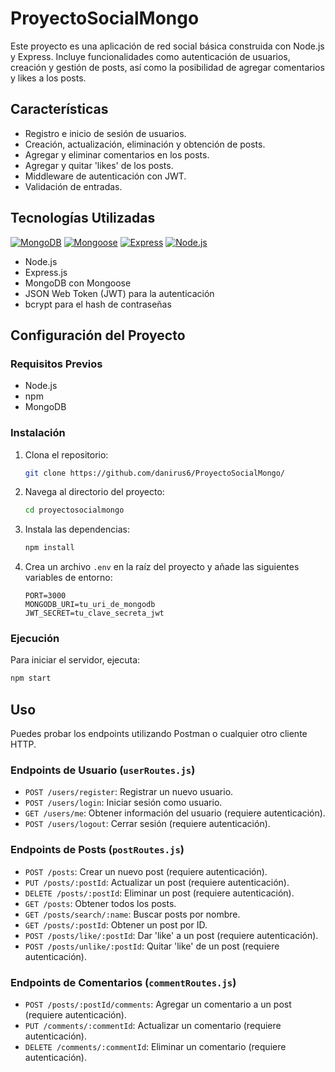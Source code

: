 # ProyectoSocialMongo

Este proyecto es una aplicación de red social básica construida con Node.js y Express. Incluye funcionalidades como autenticación de usuarios, creación y gestión de posts, así como la posibilidad de agregar comentarios y likes a los posts.

## Características

- Registro e inicio de sesión de usuarios.
- Creación, actualización, eliminación y obtención de posts.
- Agregar y eliminar comentarios en los posts.
- Agregar y quitar 'likes' de los posts.
- Middleware de autenticación con JWT.
- Validación de entradas.

## Tecnologías Utilizadas

[![MongoDB](https://img.shields.io/badge/MongoDB-4.4-green)](https://www.mongodb.com/)
[![Mongoose](https://img.shields.io/badge/Mongoose-latest-blue)](https://mongoosejs.com/)
[![Express](https://img.shields.io/badge/Express-4.17.1-lightgrey)](https://expressjs.com/)
[![Node.js](https://img.shields.io/badge/Node.js-14.17.6-brightgreen)](https://nodejs.org/)

- Node.js
- Express.js
- MongoDB con Mongoose
- JSON Web Token (JWT) para la autenticación
- bcrypt para el hash de contraseñas

## Configuración del Proyecto

### Requisitos Previos

- Node.js
- npm
- MongoDB

### Instalación

1. Clona el repositorio:
   ```bash
   git clone https://github.com/danirus6/ProyectoSocialMongo/
   ```
2. Navega al directorio del proyecto:
   ```bash
   cd proyectosocialmongo
   ```
3. Instala las dependencias:
   ```bash
   npm install
   ```
4. Crea un archivo `.env` en la raíz del proyecto y añade las siguientes variables de entorno:
   ```
   PORT=3000
   MONGODB_URI=tu_uri_de_mongodb
   JWT_SECRET=tu_clave_secreta_jwt
   ```

### Ejecución

Para iniciar el servidor, ejecuta:

```bash
npm start
```

## Uso

Puedes probar los endpoints utilizando Postman o cualquier otro cliente HTTP.

### Endpoints de Usuario (`userRoutes.js`)

- `POST /users/register`: Registrar un nuevo usuario.
- `POST /users/login`: Iniciar sesión como usuario.
- `GET /users/me`: Obtener información del usuario (requiere autenticación).
- `POST /users/logout`: Cerrar sesión (requiere autenticación).

### Endpoints de Posts (`postRoutes.js`)

- `POST /posts`: Crear un nuevo post (requiere autenticación).
- `PUT /posts/:postId`: Actualizar un post (requiere autenticación).
- `DELETE /posts/:postId`: Eliminar un post (requiere autenticación).
- `GET /posts`: Obtener todos los posts.
- `GET /posts/search/:name`: Buscar posts por nombre.
- `GET /posts/:postId`: Obtener un post por ID.
- `POST /posts/like/:postId`: Dar 'like' a un post (requiere autenticación).
- `POST /posts/unlike/:postId`: Quitar 'like' de un post (requiere autenticación).

### Endpoints de Comentarios (`commentRoutes.js`)

- `POST /posts/:postId/comments`: Agregar un comentario a un post (requiere autenticación).
- `PUT /comments/:commentId`: Actualizar un comentario (requiere autenticación).
- `DELETE /comments/:commentId`: Eliminar un comentario (requiere autenticación).
